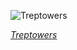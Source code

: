 
![Treptowers](https://upload.wikimedia.org/wikipedia/commons/thumb/4/47/Treptowers%2C_Alt-Treptow%2C_Berlin%2C_1705252213%2C_ako.jpg/750px-Treptowers%2C_Alt-Treptow%2C_Berlin%2C_1705252213%2C_ako.jpg)

*[Treptowers](https://wikipedia.org/wiki/File:Treptowers,_Alt-Treptow,_Berlin,_1705252213,_ako.jpg)*
